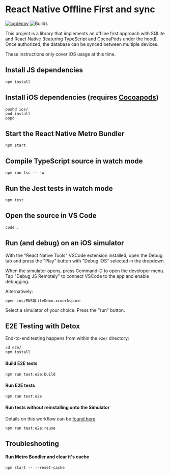 
# React Native Offline First and sync

[![codecov](https://codecov.io/gh/Angaza-Elimu/react-offline-sync/branch/master/graph/badge.svg?token=TF8YXPQDYX)](https://codecov.io/gh/Angaza-Elimu/react-offline-sync) ![Builds](https://github.com/Angaza-Elimu/react-offline-sync/actions/workflows/main.yml/badge.svg)

This project is a library that implements an offline first approach with SQLite and React Native (featuring TypeScript and CocoaPods under the hood). Once authorized, the database can be synced between multiple devices. 

These instructions only cover iOS usage at this time.


## Install JS dependencies

    npm install


## Install iOS dependencies (requires [Cocoapods](https://cocoapods.org/))

    pushd ios/
    pod install
    popd


## Start the React Native Metro Bundler

    npm start


## Compile TypeScript source in watch mode

    npm run tsc -- -w


## Run the Jest tests in watch mode

    npm test


## Open the source in VS Code

    code .


## Run (and debug) on an iOS simulator

With the "React Native Tools" VSCode extension installed, open the Debug tab and press the "Play" button with "Debug iOS" selected in the dropdown.

When the simulator opens, press Command-D to open the developer menu. Tap "Debug JS Remotely" to connect VSCode to the app and enable debugging.

Alternatively: 

    open ios/RNSQLiteDemo.xcworkspace

Select a simulator of your choice. Press the "run" button.

## E2E Testing with Detox

End-to-end testing happens from within the `e2e/` directory:

    cd e2e/
    npm install


#### Build E2E tests

    npm run test:e2e:build


#### Run E2E tests

    npm run test:e2e


#### Run tests without reinstalling onto the Simulator

Details on this workflow can be [found here](https://github.com/wix/Detox/blob/master/docs/Guide.DevelopingWhileWritingTests.md):

    npm run test:e2e:reuse


## Troubleshooting

#### Run Metro Bundler and clear it's cache

    npm start -- --reset-cache
